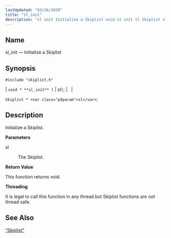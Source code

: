 ```yaml
---
lastUpdated: "03/26/2020"
title: "sl_init"
description: "sl init Initialize a Skiplist void sl init sl Skiplist sl Initialize a Skiplist sl The Skiplist This function returns void It is legal to call this function in any thread but Skiplist functions are not thread safe Section 68 77 Skiplist..."
---
```


<a name="apis.sl_init"></a> 
## Name

sl_init — Initialize a Skiplist

## Synopsis

`#include "skiplist.h"`

| `void * **sl_init** (` | <var class="pdparam">sl</var>`)`; |   |

`Skiplist * <var class="pdparam">sl</var>`;<a name="idp61011680"></a> 
## Description

Initialize a Skiplist.

**<a name="idp61012880"></a> Parameters**

<dl class="variablelist">

<dt>sl</dt>

<dd>

The Skiplist.

</dd>

</dl>

**<a name="idp61015584"></a> Return Value**

This function returns void.

**<a name="idp61016496"></a> Threading**

It is legal to call this function in any thread but Skiplist functions are *not* thread safe.

<a name="idp61018080"></a> 
## See Also

[“Skiplist”](/momentum/3/3-api/structs-skiplist)